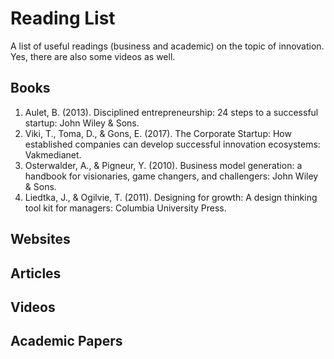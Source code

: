 # Reading List

A list of useful readings (business and academic) on the topic of innovation.
Yes, there are also some videos as well.

## Books

1. Aulet, B. (2013). Disciplined entrepreneurship: 24 steps to a successful startup: John Wiley & Sons.
2. Viki, T., Toma, D., & Gons, E. (2017). The Corporate Startup: How established companies can develop successful innovation ecosystems: Vakmedianet.
3. Osterwalder, A., & Pigneur, Y. (2010). Business model generation: a handbook for visionaries, game changers, and challengers: John Wiley & Sons.
4. Liedtka, J., & Ogilvie, T. (2011). Designing for growth: A design thinking tool kit for managers: Columbia University Press.

## Websites

## Articles

## Videos

## Academic Papers

